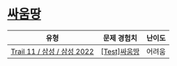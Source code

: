 # [싸움땅](https://www.codetree.ai/trails/complete/curated-cards/2022-second-half-morning-1)

|유형|문제 경험치|난이도|
|---|---|---|
|[Trail 11 / 삼성 / 삼성 2022](https://www.codetree.ai/trail-info/corporate-recent/)|[[Test]싸움땅](https://www.codetree.ai/trails/complete/curated-cards/2022-second-half-morning-1/)|어려움|

